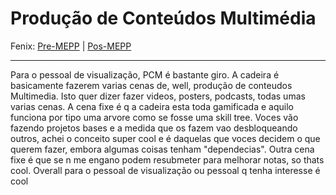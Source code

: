 # Produção de Conteúdos Multimédia

Fenix: [Pre-MEPP](https://fenix.tecnico.ulisboa.pt/cursos/meic-a/disciplina-curricular/283003985068060) | [Pos-MEPP](https://fenix.tecnico.ulisboa.pt/cursos/meic-a/disciplina-curricular/1971853845332803)

---
Para o pessoal de visualização, PCM é bastante giro. A cadeira é basicamente fazerem varias cenas de, well, produção de conteudos Multimedia. Isto quer dizer fazer videos, posters, podcasts, todas umas varias cenas. A cena fixe é q a cadeira esta toda gamificada e aquilo funciona por tipo uma arvore como se fosse uma skill tree. Voces vão fazendo projetos bases e a medida que os fazem vao desbloqueando outros, achei o conceito super cool e é daquelas que voces decidem o que querem fazer, embora algumas coisas tenham "dependecias". Outra cena fixe é que se n me engano podem resubmeter para melhorar notas, so thats cool. Overall para o pessoal de visualização ou pessoal q tenha interesse é cool
